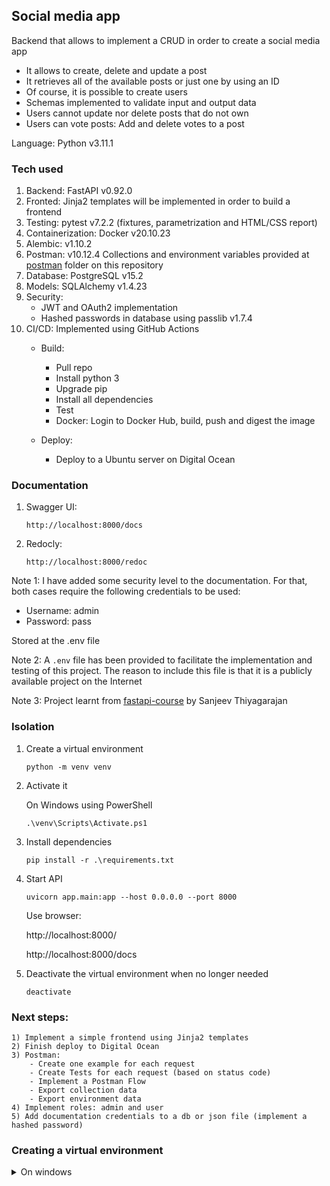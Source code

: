 ## Social media app

Backend that allows to implement a CRUD in order to create a social media app

- It allows to create, delete and update a post
- It retrieves all of the available posts or just one by using an ID
- Of course, it is possible to create users
- Schemas implemented to validate input and output data
- Users cannot update nor delete posts that do not own
- Users can vote posts: Add and delete votes to a post

Language: Python v3.11.1

### Tech used
1. Backend: FastAPI v0.92.0
2. Fronted: Jinja2 templates will be implemented in order to build a frontend
3. Testing: pytest v7.2.2 (fixtures, parametrization and HTML/CSS report)
4. Containerization: Docker v20.10.23
5. Alembic: v1.10.2
6. Postman: v10.12.4 Collections and environment variables provided at [postman](https://github.com/mvarrone/fastapi-social-media-app/tree/main/postman) folder on this repository
7. Database: PostgreSQL v15.2
8. Models: SQLAlchemy v1.4.23
9. Security:
    - JWT and OAuth2 implementation
    - Hashed passwords in database using passlib v1.7.4
10. CI/CD: Implemented using GitHub Actions
    - Build: 
        - Pull repo
        - Install python 3
        - Upgrade pip
        - Install all dependencies
        - Test
        - Docker: Login to Docker Hub, build, push and digest the image

    - Deploy:
        - Deploy to a Ubuntu server on Digital Ocean

### Documentation
1. Swagger UI:

    ```linux
    http://localhost:8000/docs
    ```
2. Redocly:

    ```linux
    http://localhost:8000/redoc
    ```

Note 1: I have added some security level to the documentation. For that, both cases require the following credentials to be used:
- Username: admin
- Password: pass

Stored at the .env file

Note 2: A ```.env``` file has been provided to facilitate the implementation and testing of this project. The reason to include this file is that it is a publicly available project on the Internet

Note 3: Project learnt from [fastapi-course](https://github.com/Sanjeev-Thiyagarajan/fastapi-course) by Sanjeev Thiyagarajan

### Isolation

1. Create a virtual environment
    ```linux
    python -m venv venv
    ```
2. Activate it

    On Windows using PowerShell
    ```linux
    .\venv\Scripts\Activate.ps1
    ```
3. Install dependencies
    ```linux
    pip install -r .\requirements.txt
    ```
4. Start API
    ```linux
    uvicorn app.main:app --host 0.0.0.0 --port 8000
    ```
    Use browser:

    http://localhost:8000/

    http://localhost:8000/docs
5. Deactivate the virtual environment when no longer needed
    ```linux
    deactivate
    ```
### Next steps:

    1) Implement a simple frontend using Jinja2 templates
    2) Finish deploy to Digital Ocean
    3) Postman:
        - Create one example for each request
        - Create Tests for each request (based on status code)
        - Implement a Postman Flow
        - Export collection data
        - Export environment data
    4) Implement roles: admin and user
    5) Add documentation credentials to a db or json file (implement a hashed password)

### Creating a virtual environment
<details>
<summary>On windows</summary>

```md
python -m venv venv
```
</details>